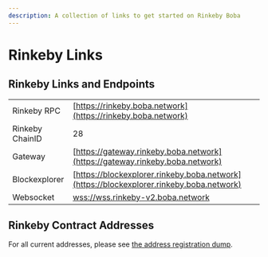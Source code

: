 ```yaml
---
description: A collection of links to get started on Rinkeby Boba
---
```


# Rinkeby Links

## Rinkeby Links and Endpoints

|                 |                                                                                          |
| --------------- | ---------------------------------------------------------------------------------------- |
| Rinkeby RPC     | [https://rinkeby.boba.network](https://rinkeby.boba.network)                             |
| Rinkeby ChainID | 28                                                                                       |
| Gateway         | [https://gateway.rinkeby.boba.network](https://gateway.rinkeby.boba.network)             |
| Blockexplorer   | [https://blockexplorer.rinkeby.boba.network](https://blockexplorer.rinkeby.boba.network) |
| Websocket       | [wss://wss.rinkeby-v2.boba.network](wss://wss.rinkeby-v2.boba.network)                   |

## Rinkeby Contract Addresses

For all current addresses, please see [the address registration dump](../../packages/boba/register/addresses).